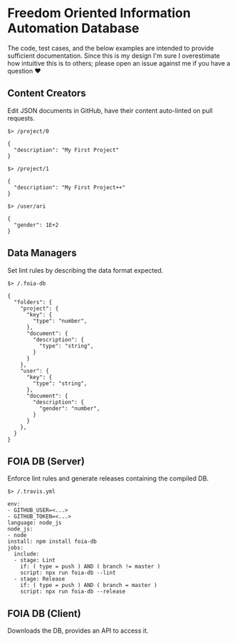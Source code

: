 # Freedom Oriented Information Automation Database

The code, test cases, and the below examples are intended to provide sufficient documentation. Since this is my design I'm sure I overestimate how intuitive this is to others; please open an issue against me if you have a question :heart:

## Content Creators

Edit JSON documents in GitHub, have their content auto-linted on pull requests.

```
$> /project/0

{
  "description": "My First Project"
}
```

```
$> /project/1

{
  "description": "My First Project++"
}
```

```
$> /user/ari

{
  "gender": 1E+2
}
```

## Data Managers

Set lint rules by describing the data format expected.

```
$> /.foia-db

{
  "folders": {
    "project": {
      "key": {
        "type": "number",
      },
      "document": {
        "description": {
          "type": "string",
        }
      }
    },
    "user": {
      "key": {
        "type": "string",
      },
      "document": {
        "description": {
          "gender": "number",
        }
      }
    },
  }
}
```

## FOIA DB (Server)

Enforce lint rules and generate releases containing the compiled DB.

```
$> /.travis.yml

env:
- GITHUB_USER=<...>
- GITHUB_TOKEN=<...>
language: node_js
node_js:
- node
install: npm install foia-db
jobs:
  include:
  - stage: Lint
    if: ( type = push ) AND ( branch != master )
    script: npx run foia-db --lint
  - stage: Release
    if: ( type = push ) AND ( branch = master )
    script: npx run foia-db --release
```

## FOIA DB (Client)

Downloads the DB, provides an API to access it.
